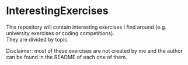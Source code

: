 # InterestingExercises

This repository will contain interesting exercises I find around (e.g. university exercises or coding competitions).  
They are divided by topic.  
  
Disclaimer: most of these exercises are not created by me and the author can be found in the README of each one of them.